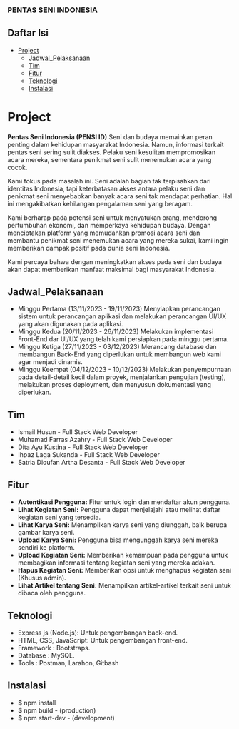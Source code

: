 ### PENTAS SENI INDONESIA

## Daftar Isi
- [Project](#Project)
  - [Jadwal\_Pelaksanaan](#jadwal_pelaksanaan)
  - [Tim](#tim)
  - [Fitur](#fitur)
  - [Teknologi](#teknologi)
  - [Instalasi](#instalasi)

# Project
**Pentas Seni Indonesia (PENSI ID)**
Seni dan budaya memainkan peran penting dalam kehidupan masyarakat Indonesia. Namun, informasi terkait pentas seni sering sulit diakses. Pelaku seni kesulitan mempromosikan acara mereka, sementara penikmat seni sulit menemukan acara yang cocok.

Kami fokus pada masalah ini. Seni adalah bagian tak terpisahkan dari identitas Indonesia, tapi keterbatasan akses antara pelaku seni dan penikmat seni menyebabkan banyak acara seni tak mendapat perhatian. Hal ini mengakibatkan kehilangan pengalaman seni yang beragam.

Kami berharap pada potensi seni untuk menyatukan orang, mendorong pertumbuhan ekonomi, dan memperkaya kehidupan budaya. Dengan menciptakan platform yang memudahkan promosi acara seni dan membantu penikmat seni menemukan acara yang mereka sukai, kami ingin memberikan dampak positif pada dunia seni Indonesia.

Kami percaya bahwa dengan meningkatkan akses pada seni dan budaya akan dapat memberikan manfaat maksimal bagi masyarakat Indonesia.

## Jadwal_Pelaksanaan
- Minggu Pertama (13/11/2023 - 19/11/2023) Menyiapkan perancangan sistem untuk perancangan aplikasi dan melakukan perancangan UI/UX yang akan digunakan pada aplikasi.
- Minggu Kedua (20/11/2023 - 26/11/2023) Melakukan implementasi Front-End dar UI/UX yang telah kami persiapkan pada minggu pertama.
- Minggu Ketiga (27/11/2023 - 03/12/2023) Merancang database dan membangun Back-End yang diperlukan untuk membangun web kami agar menjadi dinamis.
- Minggu Keempat (04/12/2023 - 10/12/2023) Melakukan penyempurnaan pada detail-detail kecil dalam proyek, menjalankan pengujian (testing), melakukan proses deployment, dan menyusun dokumentasi yang diperlukan.

## Tim
- Ismail Husun - Full Stack Web Developer
- Muhamad Farras Azahry - Full Stack Web Developer
- Dita Ayu Kustina - Full Stack Web Developer
- Ihpaz Laga Sukanda - Full Stack Web Developer
- Satria Dioufan Artha Desanta - Full Stack Web Developer

## Fitur
- **Autentikasi Pengguna:**
Fitur untuk login dan mendaftar akun pengguna.
- **Lihat Kegiatan Seni:**
Pengguna dapat menjelajahi atau melihat daftar kegiatan seni yang tersedia.
- **Lihat Karya Seni:**
Menampilkan karya seni yang diunggah, baik berupa gambar karya seni.
- **Upload Karya Seni:**
Pengguna bisa mengunggah karya seni mereka sendiri ke platform.
- **Upload Kegiatan Seni:**
Memberikan kemampuan pada pengguna untuk membagikan informasi tentang kegiatan seni yang mereka adakan.
- **Hapus Kegiatan Seni:**
Memberikan opsi untuk menghapus kegiatan seni (Khusus admin).
- **Lihat Artikel tentang Seni:**
Menampilkan artikel-artikel terkait seni untuk dibaca oleh pengguna.

## Teknologi
- Express js (Node.js): Untuk pengembangan back-end.
- HTML, CSS, JavaScript: Untuk pengembangan front-end.
- Framework : Bootstraps.
- Database : MySQL.
- Tools : Postman, Larahon, Gitbash

## Instalasi
- $ npm install
- $ npm build  - (production)
- $ npm start-dev  - (development)
